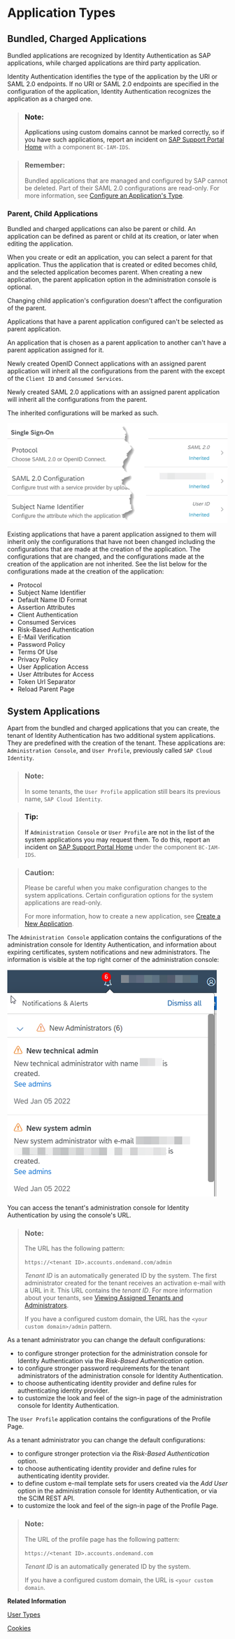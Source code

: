<!-- loio8f61880dc1c145e3ad7097e461479186 -->

# Application Types



<a name="loio8f61880dc1c145e3ad7097e461479186__section_nh2_zhh_w5b"/>

## Bundled, Charged Applications

Bundled applications are recognized by Identity Authentication as SAP applications, while charged applications are third party application.

Identity Authentication identifies the type of the application by the URI or SAML 2.0 endpoints. If no URI or SAML 2.0 endpoints are specified in the configuration of the application, Identity Authentication recognizes the application as a charged one.

> ### Note:  
> Applications using custom domains cannot be marked correctly, so if you have such applications, report an incident on [SAP Support Portal Home](https://support.sap.com/en/index.html) with a component `BC-IAM-IDS`.

> ### Remember:  
> Bundled applications that are managed and configured by SAP cannot be deleted. Part of their SAML 2.0 configurations are read-only. For more information, see [Configure an Application's Type](Operation-Guide/configure-an-application-s-type-6fee9c3.md).



### Parent, Child Applications

Bundled and charged applications can also be parent or child. An application can be defined as parent or child at its creation, or later when editing the application.

When you create or edit an application, you can select a parent for that application. Thus the application that is created or edited becomes child, and the selected application becomes parent. When creating a new application, the parent application option in the administration console is optional.

Changing child application's configuration doesn't affect the configuration of the parent.

Applications that have a parent application configured can't be selected as parent application.

An application that is chosen as a parent application to another can't have a parent application assigned for it.

Newly created OpenID Connect applications with an assigned parent application will inherit all the configurations from the parent with the except of the `Client ID` and `Consumed Services`.

Newly created SAML 2.0 applications with an assigned parent application will inherit all the configurations from the parent.

The inherited configurations will be marked as such.

![](images/ParentChildApp_2baee98.png)

Existing applications that have a parent application assigned to them will inherit only the configurations that have not been changed including the configurations that are made at the creation of the application. The configurations that are changed, and the configurations made at the creation of the application are not inherited. See the list below for the configurations made at the creation of the application:

-   Protocol
-   Subject Name Identifier
-   Default Name ID Format
-   Assertion Attributes
-   Client Authentication
-   Consumed Services
-   Risk-Based Authentication
-   E-Mail Verification
-   Password Policy
-   Terms Of Use
-   Privacy Policy
-   User Application Access
-   User Attributes for Access
-   Token Url Separator
-   Reload Parent Page



<a name="loio8f61880dc1c145e3ad7097e461479186__section_mxs_f4h_w5b"/>

## System Applications

Apart from the bundled and charged applications that you can create, the tenant of Identity Authentication has two additional system applications. They are predefined with the creation of the tenant. These applications are: `Administration Console`, and `User Profile`, previously called `SAP Cloud Identity`.

> ### Note:  
> In some tenants, the `User Profile` application still bears its previous name, `SAP Cloud Identity`.

> ### Tip:  
> If `Administration Console` or `User Profile` are not in the list of the system applications you may request them. To do this, report an incident on [SAP Support Portal Home](https://support.sap.com/en/index.html) under the component `BC-IAM-IDS`.

> ### Caution:  
> Please be careful when you make configuration changes to the system applications. Certain configuration options for the system applications are read-only.
> 
> For more information, how to create a new application, see [Create a New Application](Operation-Guide/create-a-new-application-0d4b255.md).

The `Administration Console` application contains the configurations of the administration console for Identity Authentication, and information about expiring certificates, system notifications and new administrators. The information is visible at the top right corner of the administration console:

 ![](images/System_Notifications_1a76bad.png)

You can access the tenant's administration console for Identity Authentication by using the console's URL.

> ### Note:  
> The URL has the following pattern:
> 
> `https://<tenant ID>.accounts.ondemand.com/admin`
> 
> *Tenant ID* is an automatically generated ID by the system. The first administrator created for the tenant receives an activation e-mail with a URL in it. This URL contains the *tenant ID*. For more information about your tenants, see [Viewing Assigned Tenants and Administrators](viewing-assigned-tenants-and-administrators-f56e6f2.md).
> 
> If you have a configured custom domain, the URL has the `<your custom domain>/admin` pattern.

As a tenant administrator you can change the default configurations:

-   to configure stronger protection for the administration console for Identity Authentication via the *Risk-Based Authentication* option.
-   to configure stronger password requirements for the tenant administrators of the administration console for Identity Authentication.
-   to choose authenticating identity provider and define rules for authenticating identity provider.
-   to customize the look and feel of the sign-in page of the administration console for Identity Authentication.

The `User Profile` application contains the configurations of the Profile Page.

As a tenant administrator you can change the default configurations:

-   to configure stronger protection via the *Risk-Based Authentication* option.
-   to choose authenticating identity provider and define rules for authenticating identity provider.
-   to define custom e-mail template sets for users created via the *Add User* option in the administration console for Identity Authentication, or via the SCIM REST API.
-   to customize the look and feel of the sign-in page of the Profile Page.

> ### Note:  
> The URL of the profile page has the following pattern:
> 
> `https://<tenant ID>.accounts.ondemand.com`
> 
> *Tenant ID* is an automatically generated ID by the system.
> 
> If you have a configured custom domain, the URL is `<your custom domain`.

**Related Information**  


[User Types](user-types-70e95d1.md "")

[Cookies](cookies-e60fd04.md "")

